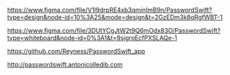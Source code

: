 <!-- Figma -->

https://www.figma.com/file/V1l9drpRE4xb3qminImB9n/PasswordSwift?type=design&node-id=10%3A25&mode=design&t=2GzEDm3k8qRgfWBT-1

<!-- Figjam -->

https://www.figma.com/file/3DUtYCgJtW2t9Q6mOdx83O/PasswordSwift?type=whiteboard&node-id=0%3A1&t=9sjgroEcfPXSLAQe-1

<!-- Github -->

https://github.com/Reyness/PasswordSwift_app

<!-- Link DonDominio -->

http://passwordswift.antonicolledib.com
